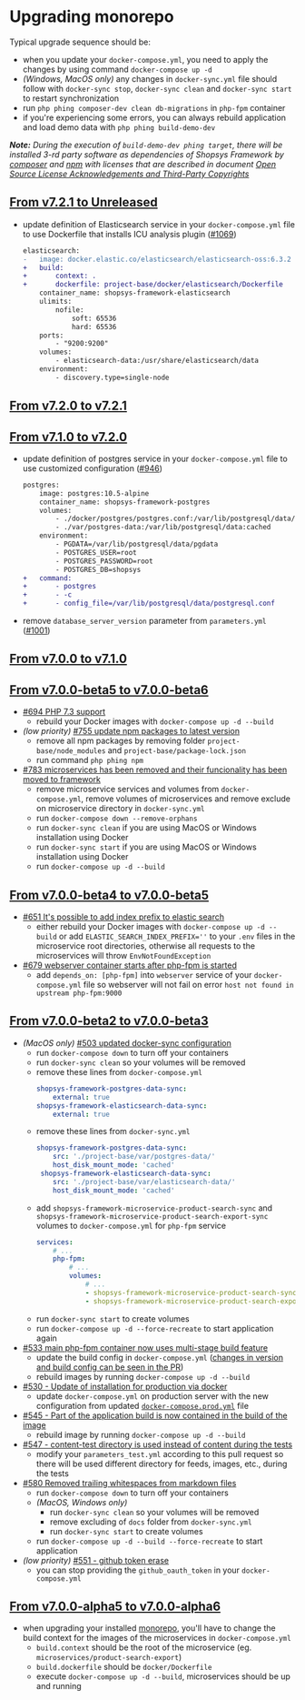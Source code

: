 # Upgrading monorepo

Typical upgrade sequence should be:
* when you update your `docker-compose.yml`, you need to apply the changes by using command `docker-compose up -d`
* *(Windows, MacOS only)* any changes in `docker-sync.yml` file should follow with `docker-sync stop`, `docker-sync clean` and `docker-sync start` to restart synchronization
* run `php phing composer-dev clean db-migrations` in `php-fpm` container
* if you're experiencing some errors, you can always rebuild application and load demo data with `php phing build-demo-dev`

***Note:** During the execution of `build-demo-dev phing target`, there will be installed 3-rd party software as dependencies of Shopsys Framework by [composer](https://getcomposer.org/doc/01-basic-usage.md#installing-dependencies) and [npm](https://docs.npmjs.com/about-the-public-npm-registry) with licenses that are described in document [Open Source License Acknowledgements and Third-Party Copyrights](../../open-source-license-acknowledgements-and-third-party-copyrights.md)*

## [From v7.2.1 to Unreleased]
- update definition of Elasticsearch service in your `docker-compose.yml` file to use Dockerfile that installs ICU analysis plugin ([#1069](https://github.com/shopsys/shopsys/pull/1069))
    ```diff
    elasticsearch:
    -   image: docker.elastic.co/elasticsearch/elasticsearch-oss:6.3.2
    +   build:
    +       context: .
    +       dockerfile: project-base/docker/elasticsearch/Dockerfile
        container_name: shopsys-framework-elasticsearch
        ulimits:
            nofile:
                soft: 65536
                hard: 65536
        ports:
            - "9200:9200"
        volumes:
            - elasticsearch-data:/usr/share/elasticsearch/data
        environment:
            - discovery.type=single-node
    ```
## [From v7.2.0 to v7.2.1]

## [From v7.1.0 to v7.2.0]
- update definition of postgres service in your `docker-compose.yml` file to use customized configuration ([#946](https://github.com/shopsys/shopsys/pull/946))
    ```diff
    postgres:
        image: postgres:10.5-alpine
        container_name: shopsys-framework-postgres
        volumes:
            - ./docker/postgres/postgres.conf:/var/lib/postgresql/data/postgresql.conf:delegated
            - ./var/postgres-data:/var/lib/postgresql/data:cached
        environment:
            - PGDATA=/var/lib/postgresql/data/pgdata
            - POSTGRES_USER=root
            - POSTGRES_PASSWORD=root
            - POSTGRES_DB=shopsys
    +   command:
    +       - postgres
    +       - -c
    +       - config_file=/var/lib/postgresql/data/postgresql.conf
    ```
- remove `database_server_version` parameter from `parameters.yml` ([#1001](https://github.com/shopsys/shopsys/pull/1001))

## [From v7.0.0 to v7.1.0]

## [From v7.0.0-beta5 to v7.0.0-beta6]
- [#694 PHP 7.3 support](https://github.com/shopsys/shopsys/pull/694)
    - rebuild your Docker images with `docker-compose up -d --build`
- *(low priority)* [#755 update npm packages to latest version](https://github.com/shopsys/shopsys/pull/755)
    - remove all npm packages by removing folder `project-base/node_modules` and `project-base/package-lock.json`
    - run command `php phing npm`
- [#783 microservices has been removed and their funcionality has been moved to framework](https://github.com/shopsys/shopsys/pull/793)
    - remove microservice services and volumes from `docker-compose.yml`, remove volumes of microservices and remove exclude on microservice directory in `docker-sync.yml`
    - run `docker-compose down --remove-orphans`
    - run `docker-sync clean` if you are using MacOS or Windows installation using Docker
    - run `docker-sync start` if you are using MacOS or Windows installation using Docker
    - run `docker-compose up -d --build`

## [From v7.0.0-beta4 to v7.0.0-beta5]
- [#651 It's possible to add index prefix to elastic search](https://github.com/shopsys/shopsys/pull/651)
    - either rebuild your Docker images with `docker-compose up -d --build` or add `ELASTIC_SEARCH_INDEX_PREFIX=''` to your `.env` files in the microservice root directories, otherwise all requests to the microservices will throw `EnvNotFoundException`
- [#679 webserver container starts after php-fpm is started](https://github.com/shopsys/shopsys/pull/679)
    - add `depends_on: [php-fpm]` into `webserver` service of your `docker-compose.yml` file so webserver will not fail on error `host not found in upstream php-fpm:9000`

## [From v7.0.0-beta2 to v7.0.0-beta3]
- *(MacOS only)* [#503 updated docker-sync configuration](https://github.com/shopsys/shopsys/pull/503/)
    - run `docker-compose down` to turn off your containers
    - run `docker-sync clean` so your volumes will be removed
    - remove these lines from `docker-compose.yml`
        ```yaml
        shopsys-framework-postgres-data-sync:
            external: true
        shopsys-framework-elasticsearch-data-sync:
            external: true
        ```
    - remove these lines from `docker-sync.yml`
        ```yaml
        shopsys-framework-postgres-data-sync:
            src: './project-base/var/postgres-data/'
            host_disk_mount_mode: 'cached'
         shopsys-framework-elasticsearch-data-sync:
            src: './project-base/var/elasticsearch-data/'
            host_disk_mount_mode: 'cached'
        ```
    - add `shopsys-framework-microservice-product-search-sync` and `shopsys-framework-microservice-product-search-export-sync` volumes to `docker-compose.yml` for `php-fpm` service
        ```yaml
        services:
            # ...
            php-fpm:
                # ...
                volumes:
                    # ...
                    - shopsys-framework-microservice-product-search-sync:/var/www/html/microservices/product-search
                    - shopsys-framework-microservice-product-search-export-sync:/var/www/html/microservices/product-search-export
        ```
    - run `docker-sync start` to create volumes
    - run `docker-compose up -d --force-recreate` to start application again
- [#533 main php-fpm container now uses multi-stage build feature](https://github.com/shopsys/shopsys/pull/533)
    - update the build config in `docker-compose.yml` ([changes in version and build config can be seen in the PR](https://github.com/shopsys/shopsys/pull/533/files#diff-1aa104f9fc120d0743883a5ba02bfe21))
    - rebuild images by running `docker-compose up -d --build`
- [#530 - Update of installation for production via docker](https://github.com/shopsys/shopsys/pull/530)
    - update `docker-compose.yml` on production server with the new configuration from updated [`docker-compose.prod.yml`](/project-base/docker/conf/docker-compose.prod.yml.dist) file
- [#545 - Part of the application build is now contained in the build of the image](https://github.com/shopsys/shopsys/pull/545)
    - rebuild image by running `docker-compose up -d --build`
- [#547 - content-test directory is used instead of content during the tests](https://github.com/shopsys/shopsys/pull/547)
    - modify your `parameters_test.yml` according to this pull request so there will be used different directory for feeds, images, etc., during the tests
- [#580 Removed trailing whitespaces from markdown files ](https://github.com/shopsys/shopsys/pull/580)
    - run `docker-compose down` to turn off your containers
    - *(MacOS, Windows only)*
        - run `docker-sync clean` so your volumes will be removed
        - remove excluding of `docs` folder from `docker-sync.yml`
        - run `docker-sync start` to create volumes
    - run `docker-compose up -d --build --force-recreate` to start application  
- *(low priority)* [#551 - github token erase](https://github.com/shopsys/shopsys/pull/551)
    - you can stop providing the `github_oauth_token` in your `docker-compose.yml`

## [From v7.0.0-alpha5 to v7.0.0-alpha6]
- when upgrading your installed [monorepo](/docs/introduction/monorepo.md), you'll have to change the build context for the images of the microservices in `docker-compose.yml`
    - `build.context` should be the root of the microservice (eg. `microservices/product-search-export`)
    - `build.dockerfile` should be `docker/Dockerfile`
    - execute `docker-compose up -d --build`, microservices should be up and running

[From v7.2.1 to Unreleased]: https://github.com/shopsys/shopsys/compare/v7.2.1...HEAD
[From v7.2.0 to v7.2.1]: https://github.com/shopsys/shopsys/compare/v7.2.0...v7.2.1
[From v7.1.0 to v7.2.0]: https://github.com/shopsys/shopsys/compare/v7.1.0...v7.2.0
[From v7.0.0 to v7.1.0]: https://github.com/shopsys/shopsys/compare/v7.0.0...v7.1.0
[From v7.0.0-beta5 to v7.0.0-beta6]: https://github.com/shopsys/shopsys/compare/v7.0.0-beta5...v7.0.0-beta6
[From v7.0.0-beta4 to v7.0.0-beta5]: https://github.com/shopsys/shopsys/compare/v7.0.0-beta4...v7.0.0-beta5
[From v7.0.0-beta2 to v7.0.0-beta3]: https://github.com/shopsys/shopsys/compare/v7.0.0-beta2...v7.0.0-beta3
[From v7.0.0-alpha5 to v7.0.0-alpha6]: https://github.com/shopsys/shopsys/compare/v7.0.0-alpha5...v7.0.0-alpha6
